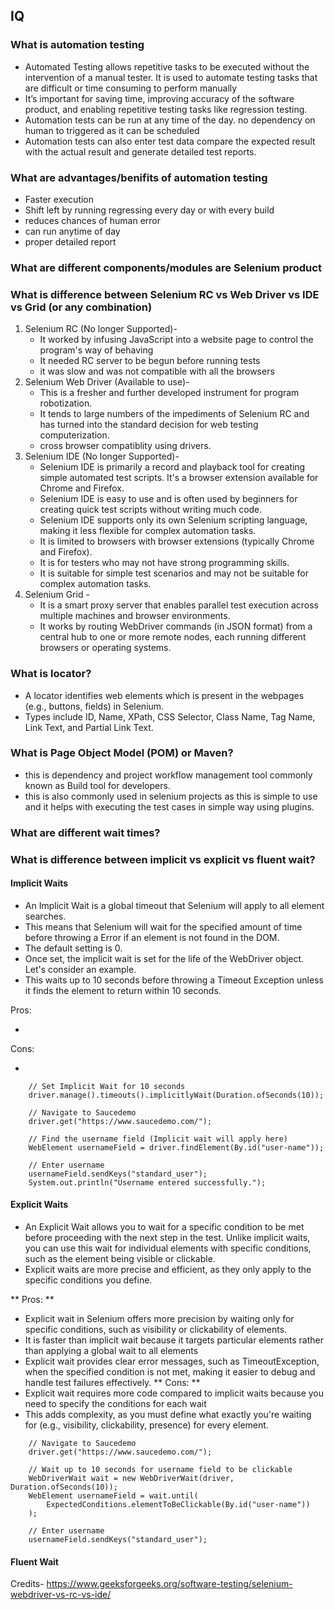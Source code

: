 ## IQ

### What is automation testing
- Automated Testing allows repetitive tasks to be executed without the intervention of a manual tester. It is used to automate testing tasks that are difficult or time consuming to perform manually
- It’s important for saving time, improving accuracy of the software product, and enabling repetitive testing tasks like regression testing.
- Automation tests can be run at any time of the day. no dependency on human to triggered as it can be scheduled
- Automation tests can also enter test data compare the expected result with the actual result and generate detailed test reports.


### What are advantages/benifits of automation testing
- Faster execution 
- Shift left by running regressing every day or with every build
- reduces chances of human error
- can run anytime of day
- proper detailed report


### What are different components/modules are Selenium product 
### What is difference between  Selenium RC vs Web Driver vs IDE vs Grid (or any combination)
1. Selenium RC (No longer Supported)- 
    - It worked by infusing JavaScript into a website page to control the program's way of behaving
    - It needed RC server to be begun before running tests
    - it was slow and was not compatible with all the browsers
2. Selenium Web Driver (Available to use)- 
    - This is a fresher and further developed instrument for program robotization. 
    - It tends to large numbers of the impediments of Selenium RC and has turned into the standard decision for web testing computerization.
    - cross browser compatiblity using drivers.
3. Selenium IDE (No longer Supported)- 
    - Selenium IDE is primarily a record and playback tool for creating simple automated test scripts. It's a browser extension available for Chrome and Firefox.
    - Selenium IDE is easy to use and is often used by beginners for creating quick test scripts without writing much code.
    - Selenium IDE supports only its own Selenium scripting language, making it less flexible for complex automation tasks.
    - It is limited to browsers with browser extensions (typically Chrome and Firefox).
    - It is for testers who may not have strong programming skills.
    - It is suitable for simple test scenarios and may not be suitable for complex automation tasks.
4. Selenium Grid - 
    - It is a smart proxy server that enables parallel test execution across multiple machines and browser environments. 
    - It works by routing WebDriver commands (in JSON format) from a central hub to one or more remote nodes, each running different browsers or operating systems.


### What is locator?
- A locator identifies web elements which is present in the webpages (e.g., buttons, fields) in Selenium. 
- Types include ID, Name, XPath, CSS Selector, Class Name, Tag Name, Link Text, and Partial Link Text.

### What is Page Object Model (POM) or Maven?
- this is dependency and project workflow management tool commonly known as Build tool for developers.
- this is also commonly used in selenium projects as this is simple to use and it helps with executing the test cases in simple way using plugins.


### What are different wait times?
### What is difference between implicit vs explicit vs fluent wait?

#### Implicit Waits
- An Implicit Wait is a global timeout that Selenium will apply to all element searches. 
- This means that Selenium will wait for the specified amount of time before throwing a Error  if an element is not found in the DOM.
- The default setting is 0. 
- Once set, the implicit wait is set for the life of the WebDriver object. Let's consider an example.
- This waits up to 10 seconds before throwing a Timeout Exception unless it finds the element to return within 10 seconds. 

Pros:
- <todo>

Cons:
- <todo>

```
    // Set Implicit Wait for 10 seconds
    driver.manage().timeouts().implicitlyWait(Duration.ofSeconds(10));
    
    // Navigate to Saucedemo
    driver.get("https://www.saucedemo.com/");
    
    // Find the username field (Implicit wait will apply here)
    WebElement usernameField = driver.findElement(By.id("user-name"));
    
    // Enter username
    usernameField.sendKeys("standard_user");
    System.out.println("Username entered successfully.");
```

#### Explicit Waits
- An Explicit Wait allows you to wait for a specific condition to be met before proceeding with the next step in the test. Unlike implicit waits, you can use this wait for individual elements with specific conditions, such as the element being visible or clickable.
- Explicit waits are more precise and efficient, as they only apply to the specific conditions you define.

** Pros: **
- Explicit wait in Selenium offers more precision by waiting only for specific conditions, such as visibility or clickability of elements.
- It is faster than implicit wait because it targets particular elements rather than applying a global wait to all elements
- Explicit wait provides clear error messages, such as TimeoutException, when the specified condition is not met, making it easier to debug and handle test failures effectively.
** Cons: ** 
- Explicit wait requires more code compared to implicit waits because you need to specify the conditions for each wait
- This adds complexity, as you must define what exactly you're waiting for (e.g., visibility, clickability, presence) for every element.


```
    // Navigate to Saucedemo
    driver.get("https://www.saucedemo.com/");
    
    // Wait up to 10 seconds for username field to be clickable
    WebDriverWait wait = new WebDriverWait(driver, Duration.ofSeconds(10));
    WebElement usernameField = wait.until(
        ExpectedConditions.elementToBeClickable(By.id("user-name"))
    );
    
    // Enter username
    usernameField.sendKeys("standard_user");
```

#### Fluent Wait
<todo>



Credits- https://www.geeksforgeeks.org/software-testing/selenium-webdriver-vs-rc-vs-ide/
